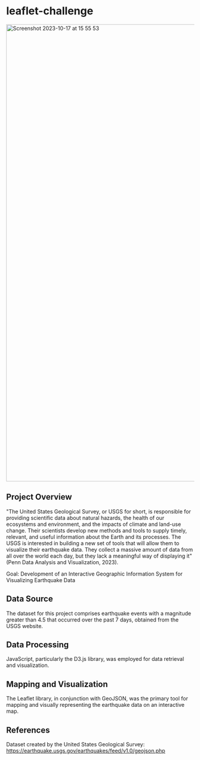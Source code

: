 # leaflet-challenge
<img width="1225" alt="Screenshot 2023-10-17 at 15 55 53" src="https://github.com/ryodaimatsui/leaflet-challenge/assets/137141385/8280a254-87af-4f37-ae10-751305326541">


## Project Overview 
"The United States Geological Survey, or USGS for short, is responsible for providing scientific data about natural hazards, the health of our ecosystems and environment, and the impacts of climate and land-use change. Their scientists develop new methods and tools to supply timely, relevant, and useful information about the Earth and its processes. The USGS is interested in building a new set of tools that will allow them to visualize their earthquake data. They collect a massive amount of data from all over the world each day, but they lack a meaningful way of displaying it" (Penn Data Analysis and Visualization, 2023). 

Goal: Development of an Interactive Geographic Information System for Visualizing Earthquake Data

## Data Source
The dataset for this project comprises earthquake events with a magnitude greater than 4.5 that occurred over the past 7 days, obtained from the USGS website.

## Data Processing
JavaScript, particularly the D3.js library, was employed for data retrieval and visualization.

## Mapping and Visualization
The Leaflet library, in conjunction with GeoJSON, was the primary tool for mapping and visually representing the earthquake data on an interactive map. 

## References
Dataset created by the United States Geological Survey:
https://earthquake.usgs.gov/earthquakes/feed/v1.0/geojson.php
